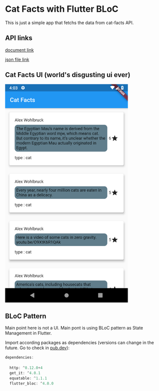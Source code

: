 # Cat Facts with Flutter BLoC

This is just a simple app that fetchs the data from cat-facts API.

## API links
[document link](https://alexwohlbruck.github.io/cat-facts/docs/)

[json file link](https://cat-fact.herokuapp.com/facts/)

## Cat Facts UI (world's disgusting ui ever)

<img src="images/ui.png" width = "400">

## BLoC Pattern

Main point here is not a UI. Main pont is using BLoC pattern as State Management in Flutter.

Import according packages as dependencies (versions can change in the future. Go to check in [pub.dev](https://pub.dev/)):

```dart 
dependencies:

  http: ^0.12.0+4
  get_it: ^4.0.1
  equatable: ^1.1.1
  flutter_bloc: ^4.0.0
```







